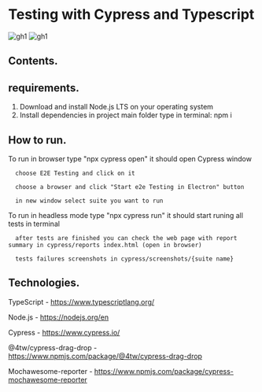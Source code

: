 # Testing with Cypress and Typescript 
![gh1](https://github.com/kamilpalka/recruitmentCyTask/assets/49127696/960414cf-fcd0-439b-9e3e-c07227ee8d02)
![gh1](https://github.com/kamilpalka/recruitmentCyTask/assets/49127696/c04d818f-b48d-4667-8565-4c1762629ebe)


## Contents.

## requirements.

1) Download and install Node.js LTS on your operating system
2) Install dependencies in project main folder type in terminal: npm i

## How to run.

To run in browser type "npx cypress open" it should open Cypress window
  
      choose E2E Testing and click on it
  
      choose a browser and click "Start e2e Testing in Electron" button
  
      in new window select suite you want to run



To run in headless mode type "npx cypress run" it should start runing all tests in terminal
  
      after tests are finished you can check the web page with report summary in cypress/reports index.html (open in browser)
  
      tests failures screenshots in cypress/screenshots/{suite name}

## Technologies.
TypeScript - https://www.typescriptlang.org/

Node.js - https://nodejs.org/en

Cypress - https://www.cypress.io/

@4tw/cypress-drag-drop - https://www.npmjs.com/package/@4tw/cypress-drag-drop

Mochawesome-reporter - https://www.npmjs.com/package/cypress-mochawesome-reporter
